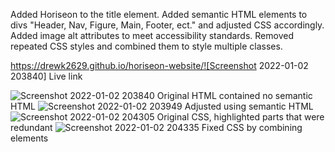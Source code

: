 Added Horiseon to the title element.
Added semantic HTML elements to divs "Header, Nav, Figure, Main, Footer, ect." and adjusted CSS accordingly.
Added image alt attributes to meet accessibility standards.
Removed repeated CSS styles and combined them to style multiple classes.

https://drewk2629.github.io/horiseon-website/![Screenshot 2022-01-02 203840] Live link

![Screenshot 2022-01-02 203840](https://user-images.githubusercontent.com/94206317/147894860-ba4bc5ab-9670-487e-aa52-b9298f00d452.png) Original HTML contained no semantic HTML
![Screenshot 2022-01-02 203949](https://user-images.githubusercontent.com/94206317/147894838-18af05a8-8126-4dbf-b8e3-555d5657ab85.png) Adjusted using semantic HTML
![Screenshot 2022-01-02 204305](https://user-images.githubusercontent.com/94206317/147894842-20e4805d-09b5-4e80-80c1-e26df2201461.png) Original CSS, highlighted parts that were redundant
![Screenshot 2022-01-02 204335](https://user-images.githubusercontent.com/94206317/147894845-1cbc8a60-8f82-49d9-bce5-13ab30bccc73.png) Fixed CSS by combining elements
